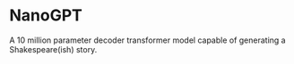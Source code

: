 # NanoGPT
A 10 million parameter decoder transformer model capable of generating a Shakespeare(ish) story.

